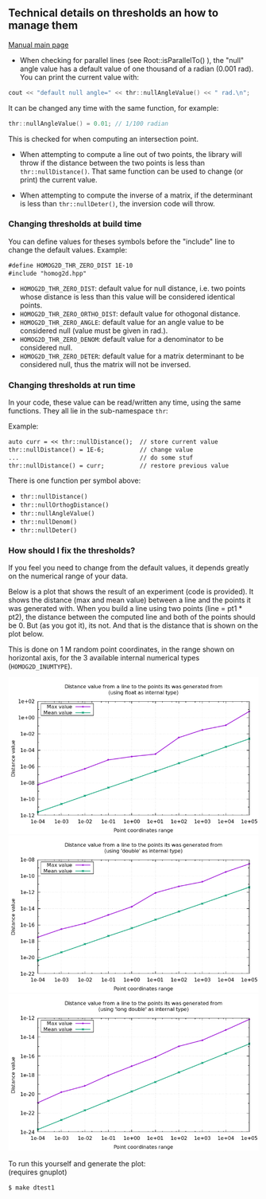 ## Technical details on thresholds an how to manage them

[Manual main page](homog2d_manual.md)


- When checking for parallel lines (see Root::isParallelTo() ), the "null" angle value
has a default value of one thousand of a radian (0.001 rad).
You can print the current value with:
```C++
cout << "default null angle=" << thr::nullAngleValue() << " rad.\n";
```
It can be changed any time with the same function, for example:
```C++
thr::nullAngleValue() = 0.01; // 1/100 radian
```
This is checked for when computing an intersection point.

- When attempting to compute a line out of two points, the library will throw if
the distance between the two points is less than `thr::nullDistance()`.
That same function can be used to change (or print) the current value.

- When attempting to compute the inverse of a matrix, if the determinant is less
than `thr::nullDeter()`, the inversion code will throw.

### Changing thresholds at build time

You can define values for theses symbols before the "include" line to change the default values.
Example:
```
#define HOMOG2D_THR_ZERO_DIST 1E-10
#include "homog2d.hpp"
```

* `HOMOG2D_THR_ZERO_DIST`: default value for null distance, i.e. two points whose distance is less than this value will be considered identical points.
* `HOMOG2D_THR_ZERO_ORTHO_DIST`: default value for othogonal distance.
* `HOMOG2D_THR_ZERO_ANGLE`: default value for an angle value to be considered null (value must be given in rad.).
* `HOMOG2D_THR_ZERO_DENOM`: default value for a denominator to be considered null.
* `HOMOG2D_THR_ZERO_DETER`: default value for a matrix determinant to be considered null, thus the matrix will not be inversed.

### Changing thresholds at run time

In your code, these value can be read/written any time, using the same functions.
They all lie in the sub-namespace `thr`:

Example:
```
auto curr = << thr::nullDistance();  // store current value
thr::nullDistance() = 1E-6;          // change value
...                                  // do some stuf
thr::nullDistance() = curr;          // restore previous value
```

There is one function per symbol above:
* `thr::nullDistance()`
* `thr::nullOrthogDistance()`
* `thr::nullAngleValue()`
* `thr::nullDenom()`
* `thr::nullDeter()`

### How should I fix the thresholds?

If you feel you need to change from the default values, it depends greatly on the numerical range of your data.

Below is a plot that shows the result of an experiment (code is provided).
It shows the distance (max and mean value) between a line and the points it was generated with.
When you build a line using two points (line = pt1 * pt2), the distance between the computed line and both of the points should be 0.
But (as you got it), its not. And that is the distance that is shown on the plot below.

This is done on 1 M random point coordinates, in the range shown on horizontal axis, for the 3 available internal numerical types (`HOMOG2D_INUMTYPE`).

![dtest1_f](img_other/dtest1_f.png)
![dtest1_d](img_other/dtest1_d.png)
![dtest1_l](img_other/dtest1_l.png)

To run this yourself and generate the plot:
<br>
(requires gnuplot)
```
$ make dtest1
```

